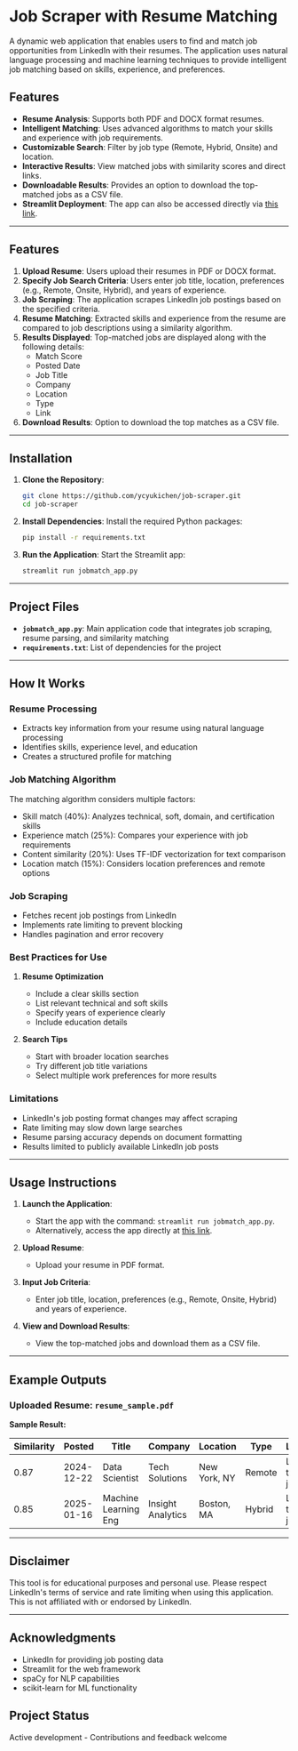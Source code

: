 # Job Scraper with Resume Matching

A dynamic web application that enables users to find and match job opportunities from LinkedIn with their resumes. The application uses natural language processing and machine learning techniques to provide intelligent job matching based on skills, experience, and preferences.

## Features

- **Resume Analysis**: Supports both PDF and DOCX format resumes.
- **Intelligent Matching**: Uses advanced algorithms to match your skills and experience with job requirements.
- **Customizable Search**: Filter by job type (Remote, Hybrid, Onsite) and location.
- **Interactive Results**: View matched jobs with similarity scores and direct links.
- **Downloadable Results**: Provides an option to download the top-matched jobs as a CSV file.
- **Streamlit Deployment**: The app can also be accessed directly via [this link](https://linkedinjob-scraper.streamlit.app/).

---

## Features

1. **Upload Resume**: Users upload their resumes in PDF or DOCX format.
2. **Specify Job Search Criteria**: Users enter job title, location, preferences (e.g., Remote, Onsite, Hybrid), and years of experience.
3. **Job Scraping**: The application scrapes LinkedIn job postings based on the specified criteria.
4. **Resume Matching**: Extracted skills and experience from the resume are compared to job descriptions using a similarity algorithm.
5. **Results Displayed**: Top-matched jobs are displayed along with the following details:
   - Match Score
   - Posted Date
   - Job Title
   - Company
   - Location
   - Type
   - Link
6. **Download Results**: Option to download the top matches as a CSV file.

---

## Installation

1. **Clone the Repository**:

   ```bash
   git clone https://github.com/ycyukichen/job-scraper.git
   cd job-scraper
   ```

2. **Install Dependencies**:
   Install the required Python packages:

   ```bash
   pip install -r requirements.txt
   ```

3. **Run the Application**:
   Start the Streamlit app:

   ```bash
   streamlit run jobmatch_app.py
   ```

---

## Project Files

- **`jobmatch_app.py`**: Main application code that integrates job scraping, resume parsing, and similarity matching
- **`requirements.txt`**: List of dependencies for the project

---

## How It Works
### Resume Processing

- Extracts key information from your resume using natural language processing
- Identifies skills, experience level, and education
- Creates a structured profile for matching

### Job Matching Algorithm
The matching algorithm considers multiple factors:

- Skill match (40%): Analyzes technical, soft, domain, and certification skills
- Experience match (25%): Compares your experience with job requirements
- Content similarity (20%): Uses TF-IDF vectorization for text comparison
- Location match (15%): Considers location preferences and remote options

### Job Scraping

- Fetches recent job postings from LinkedIn
- Implements rate limiting to prevent blocking
- Handles pagination and error recovery

### Best Practices for Use

1. **Resume Optimization**
   - Include a clear skills section
   - List relevant technical and soft skills
   - Specify years of experience clearly
   - Include education details


2. **Search Tips**
   - Start with broader location searches
   - Try different job title variations
   - Select multiple work preferences for more results

### Limitations

- LinkedIn's job posting format changes may affect scraping
- Rate limiting may slow down large searches
- Resume parsing accuracy depends on document formatting
- Results limited to publicly available LinkedIn job posts

---

## Usage Instructions

1. **Launch the Application**:

   - Start the app with the command: `streamlit run jobmatch_app.py`.
   - Alternatively, access the app directly at [this link](https://linkedinjob-scraper.streamlit.app/).

2. **Upload Resume**:

   - Upload your resume in PDF format.

3. **Input Job Criteria**:

   - Enter job title, location, preferences (e.g., Remote, Onsite, Hybrid) and years of experience.

4. **View and Download Results**:

   - View the top-matched jobs and download them as a CSV file.

---

## Example Outputs

### Uploaded Resume: `resume_sample.pdf`

**Sample Result:**

| Similarity | Posted     | Title                | Company           | Location     | Type     | Link         | 
| ---------- | ---------- | ---------------------| ----------------- |------------- | -------- | ------------ | 
| 0.87       | 2024-12-22 | Data Scientist       | Tech Solutions    | New York, NY | Remote   | Link to job  |
| 0.85       | 2025-01-16 | Machine Learning Eng | Insight Analytics | Boston, MA   | Hybrid   | Link to job  |

---

## Disclaimer

This tool is for educational purposes and personal use. Please respect LinkedIn's terms of service and rate limiting when using this application. This is not affiliated with or endorsed by LinkedIn.

---

## Acknowledgments

- LinkedIn for providing job posting data
- Streamlit for the web framework
- spaCy for NLP capabilities
- scikit-learn for ML functionality

## Project Status
Active development - Contributions and feedback welcome
